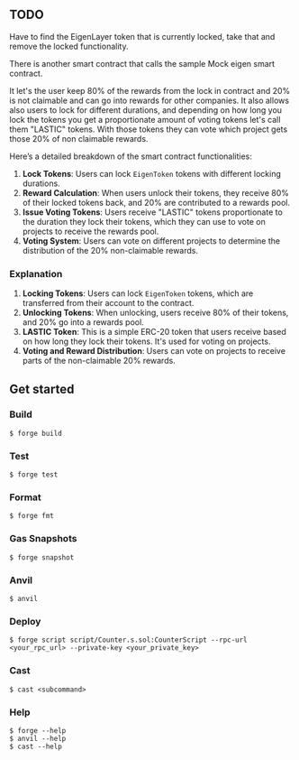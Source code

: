 ## TODO

Have to find the EigenLayer token that is currently locked, take that and remove the locked functionality. 


There is another smart contract that calls the sample Mock eigen smart contract.

It let's the user keep 80% of the rewards from the lock in contract and 20% is not claimable and can go into rewards for other companies. It also allows also users to lock for different durations, and depending on how long you lock the tokens you get a proportionate amount of voting tokens let's call them "LASTIC" tokens. With those tokens they can vote which project gets those 20% of non claimable rewards.

Here’s a detailed breakdown of the smart contract functionalities:

1. **Lock Tokens**: Users can lock `EigenToken` tokens with different locking durations.
2. **Reward Calculation**: When users unlock their tokens, they receive 80% of their locked tokens back, and 20% are contributed to a rewards pool.
3. **Issue Voting Tokens**: Users receive "LASTIC" tokens proportionate to the duration they lock their tokens, which they can use to vote on projects to receive the rewards pool.
4. **Voting System**: Users can vote on different projects to determine the distribution of the 20% non-claimable rewards.

### Explanation

1. **Locking Tokens**: Users can lock `EigenToken` tokens, which are transferred from their account to the contract.
2. **Unlocking Tokens**: When unlocking, users receive 80% of their tokens, and 20% go into a rewards pool.
3. **LASTIC Token**: This is a simple ERC-20 token that users receive based on how long they lock their tokens. It's used for voting on projects.
4. **Voting and Reward Distribution**: Users can vote on projects to receive parts of the non-claimable 20% rewards.



## Get started 

### Build

```shell
$ forge build
```

### Test

```shell
$ forge test
```

### Format

```shell
$ forge fmt
```

### Gas Snapshots

```shell
$ forge snapshot
```

### Anvil

```shell
$ anvil
```

### Deploy

```shell
$ forge script script/Counter.s.sol:CounterScript --rpc-url <your_rpc_url> --private-key <your_private_key>
```

### Cast

```shell
$ cast <subcommand>
```

### Help

```shell
$ forge --help
$ anvil --help
$ cast --help
```
